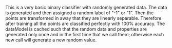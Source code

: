 
This is a very basic binary classifier with randomly generated data. The data is generated and then assigned a random label of "-1"
 or "1". Then the points are transformed in away that they are linearly separable. Therefore after training all the points are classified perfectly with
 100% accuracy. The dataModel is cached such that the random data and properties are generated only once and in the first time that we call them; otherwise each new call
 will generate a new random value. 

